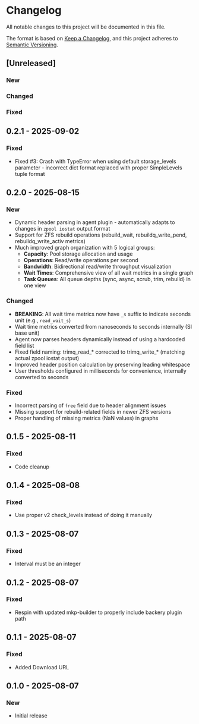 # Changelog

All notable changes to this project will be documented in this file.

The format is based on [Keep a Changelog](https://keepachangelog.com/en/1.0.0/),
and this project adheres to [Semantic Versioning](https://semver.org/spec/v2.0.0.html).

## [Unreleased]

### New

### Changed

### Fixed

## 0.2.1 - 2025-09-02
### Fixed
- Fixed #3: Crash with TypeError when using default storage_levels parameter - incorrect dict format replaced with proper SimpleLevels tuple format

## 0.2.0 - 2025-08-15
### New
- Dynamic header parsing in agent plugin - automatically adapts to changes in `zpool iostat` output format
- Support for ZFS rebuild operations (rebuild_wait, rebuildq_write_pend, rebuildq_write_activ metrics)
- Much improved graph organization with 5 logical groups:
  - **Capacity**: Pool storage allocation and usage
  - **Operations**: Read/write operations per second
  - **Bandwidth**: Bidirectional read/write throughput visualization
  - **Wait Times**: Comprehensive view of all wait metrics in a single graph
  - **Task Queues**: All queue depths (sync, async, scrub, trim, rebuild) in one view

### Changed
- **BREAKING**: All wait time metrics now have `_s` suffix to indicate seconds unit (e.g., `read_wait_s`)
- Wait time metrics converted from nanoseconds to seconds internally (SI base unit)
- Agent now parses headers dynamically instead of using a hardcoded field list
- Fixed field naming: trimq_read_* corrected to trimq_write_* (matching actual zpool iostat output)
- Improved header position calculation by preserving leading whitespace
- User thresholds configured in milliseconds for convenience, internally converted to seconds

### Fixed
- Incorrect parsing of `free` field due to header alignment issues
- Missing support for rebuild-related fields in newer ZFS versions
- Proper handling of missing metrics (NaN values) in graphs

## 0.1.5 - 2025-08-11
### Fixed
- Code cleanup

## 0.1.4 - 2025-08-08
### Fixed
- Use proper v2 check_levels instead of doing it manually

## 0.1.3 - 2025-08-07
### Fixed
- Interval must be an integer

## 0.1.2 - 2025-08-07
### Fixed
- Respin with updated mkp-builder to properly include backery plugin path

## 0.1.1 - 2025-08-07
### Fixed
- Added Download URL

## 0.1.0 - 2025-08-07
### New
- Initial release


